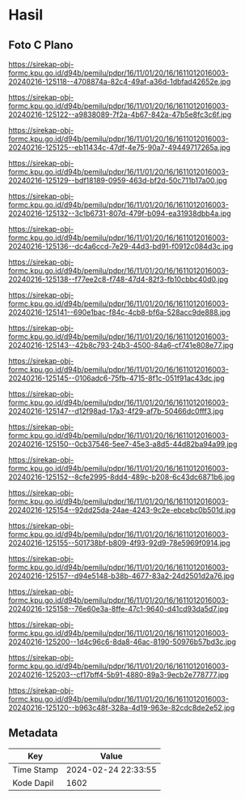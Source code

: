 # Hasil

## Foto C Plano

https://sirekap-obj-formc.kpu.go.id/d94b/pemilu/pdpr/16/11/01/20/16/1611012016003-20240216-125118--4708874a-82c4-49af-a36d-1dbfad42652e.jpg

https://sirekap-obj-formc.kpu.go.id/d94b/pemilu/pdpr/16/11/01/20/16/1611012016003-20240216-125122--a9838089-7f2a-4b67-842a-47b5e8fc3c6f.jpg

https://sirekap-obj-formc.kpu.go.id/d94b/pemilu/pdpr/16/11/01/20/16/1611012016003-20240216-125125--eb11434c-47df-4e75-90a7-49449717265a.jpg

https://sirekap-obj-formc.kpu.go.id/d94b/pemilu/pdpr/16/11/01/20/16/1611012016003-20240216-125129--bdf18189-0959-463d-bf2d-50c711b17a00.jpg

https://sirekap-obj-formc.kpu.go.id/d94b/pemilu/pdpr/16/11/01/20/16/1611012016003-20240216-125132--3c1b6731-807d-479f-b094-ea31938dbb4a.jpg

https://sirekap-obj-formc.kpu.go.id/d94b/pemilu/pdpr/16/11/01/20/16/1611012016003-20240216-125136--dc4a6ccd-7e29-44d3-bd91-f0912c084d3c.jpg

https://sirekap-obj-formc.kpu.go.id/d94b/pemilu/pdpr/16/11/01/20/16/1611012016003-20240216-125138--f77ee2c8-f748-47d4-82f3-fb10cbbc40d0.jpg

https://sirekap-obj-formc.kpu.go.id/d94b/pemilu/pdpr/16/11/01/20/16/1611012016003-20240216-125141--690e1bac-f84c-4cb8-bf6a-528acc9de888.jpg

https://sirekap-obj-formc.kpu.go.id/d94b/pemilu/pdpr/16/11/01/20/16/1611012016003-20240216-125143--42b8c793-24b3-4500-84a6-cf741e808e77.jpg

https://sirekap-obj-formc.kpu.go.id/d94b/pemilu/pdpr/16/11/01/20/16/1611012016003-20240216-125145--0106adc6-75fb-4715-8f1c-051f91ac43dc.jpg

https://sirekap-obj-formc.kpu.go.id/d94b/pemilu/pdpr/16/11/01/20/16/1611012016003-20240216-125147--d12f98ad-17a3-4f29-af7b-50466dc0fff3.jpg

https://sirekap-obj-formc.kpu.go.id/d94b/pemilu/pdpr/16/11/01/20/16/1611012016003-20240216-125150--0cb37546-5ee7-45e3-a8d5-44d82ba94a99.jpg

https://sirekap-obj-formc.kpu.go.id/d94b/pemilu/pdpr/16/11/01/20/16/1611012016003-20240216-125152--8cfe2995-8dd4-489c-b208-6c43dc6871b6.jpg

https://sirekap-obj-formc.kpu.go.id/d94b/pemilu/pdpr/16/11/01/20/16/1611012016003-20240216-125154--92dd25da-24ae-4243-9c2e-ebcebc0b501d.jpg

https://sirekap-obj-formc.kpu.go.id/d94b/pemilu/pdpr/16/11/01/20/16/1611012016003-20240216-125155--501738bf-b809-4f93-92d9-78e5969f0914.jpg

https://sirekap-obj-formc.kpu.go.id/d94b/pemilu/pdpr/16/11/01/20/16/1611012016003-20240216-125157--d94e5148-b38b-4677-83a2-24d2501d2a76.jpg

https://sirekap-obj-formc.kpu.go.id/d94b/pemilu/pdpr/16/11/01/20/16/1611012016003-20240216-125158--76e60e3a-8ffe-47c1-9640-d41cd93da5d7.jpg

https://sirekap-obj-formc.kpu.go.id/d94b/pemilu/pdpr/16/11/01/20/16/1611012016003-20240216-125200--1d4c96c6-8da8-46ac-8190-50976b57bd3c.jpg

https://sirekap-obj-formc.kpu.go.id/d94b/pemilu/pdpr/16/11/01/20/16/1611012016003-20240216-125203--cf17bff4-5b91-4880-89a3-9ecb2e778777.jpg

https://sirekap-obj-formc.kpu.go.id/d94b/pemilu/pdpr/16/11/01/20/16/1611012016003-20240216-125120--b963c48f-328a-4d19-963e-82cdc8de2e52.jpg


## Metadata

| Key        | Value               |
| ---------- | ------------------- |
| Time Stamp | 2024-02-24 22:33:55 |
| Kode Dapil | 1602                |



